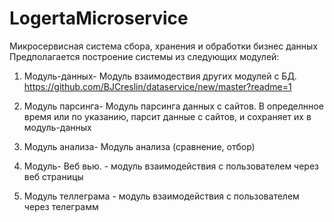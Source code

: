 # LogertaMicroservice
Микросервисная система сбора, хранения и обработки бизнес данных
  Предполагается построение системы из следующих модулей:
 1) Модуль-данных- Модуль взаимодествия других модулей с БД.
https://github.com/BJCreslin/dataservice/new/master?readme=1

 2) Модуль парсинга- Модуль парсинга данных с сайтов.
 В определнное время или по указанию, парсит данные с сайтов,  и сохраняет их в модуль-данных
 3) Модуль анализа- Модуль анализа (сравнение, отбор)
 4) Модуль- Веб вью. - модуль взаимодействия с пользователем через веб страницы
 5) Модуль теллеграма - модуль взаимодействия с пользователем через телеграмм
  
